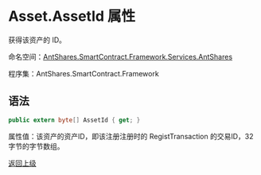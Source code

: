 # Asset.AssetId 属性

获得该资产的 ID。

命名空间：[AntShares.SmartContract.Framework.Services.AntShares](../../Neo.md)

程序集：AntShares.SmartContract.Framework

## 语法

```c#
public extern byte[] AssetId { get; }
```

属性值：该资产的资产ID，即该注册注册时的 RegistTransaction 的交易ID，32字节的字节数组。



[返回上级](../Asset.md)